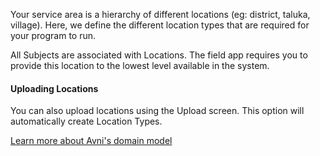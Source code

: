 Your service area is a hierarchy of different locations (eg: district, taluka, village). Here, we define the different location types that are required for your program to run.

All Subjects are associated with Locations. The field app requires you to provide this location to the lowest level available in the system.

#### Uploading Locations

You can also upload locations using the Upload screen. This option will automatically create Location Types.

[Learn more about Avni's domain model](https://avni.readme.io/docs/avnis-domain-model-of-field-based-work)
